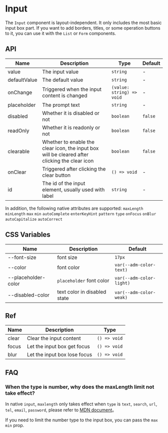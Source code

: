 # Input

The `Input` component is layout-independent. It only includes the most basic input box part. If you want to add borders, titles, or some operation buttons to it, you can use it with the `List` or `Form` components.

<code src="./demos/index.tsx"></code>

## API

| Name         | Description                                                                                   | Type                      | Default |
| ------------ | --------------------------------------------------------------------------------------------- | ------------------------- | ------- |
| value        | The input value                                                                               | `string`                  | -       |
| defaultValue | The default value                                                                             | `string`                  | -       |
| onChange     | Triggered when the input content is changed                                                   | `(value: string) => void` | -       |
| placeholder  | The prompt text                                                                               | `string`                  | -       |
| disabled     | Whether it is disabled or not                                                                 | `boolean`                 | `false` |
| readOnly     | Whether it is readonly or not                                                                 | `boolean`                 | `false` |
| clearable    | Whether to enable the clear icon, the input box will be cleared after clicking the clear icon | `boolean`                 | `false` |
| onClear      | Triggered after clicking the clear button                                                     | `() => void`              | -       |
| id           | The id of the input element, usually used with label                                          | `string`                  | -       |

In addition, the following native attributes are supported: `maxLength` `minLength` `max` `min` `autoComplete` `enterKeyHint` `pattern` `type` `onFocus` `onBlur` `autoCapitalize` `autoCorrect`

## CSS Variables

| Name                | Description                  | Default                  |
| ------------------- | ---------------------------- | ------------------------ |
| --font-size         | font size                    | `17px`                   |
| --color             | font color                   | `var(--adm-color-text)`  |
| --placeholder-color | `placeholder` font color     | `var(--adm-color-light)` |
| --disabled-color    | text color in disabled state | `var(--adm-color-weak)`  |

## Ref

| Name  | Description                  | Type         |
| ----- | ---------------------------- | ------------ |
| clear | Clear the input content      | `() => void` |
| focus | Let the input box get focus  | `() => void` |
| blur  | Let the input box lose focus | `() => void` |

## FAQ

### When the type is number, why does the maxLength limit not take effect?

In native `input`, `maxlength` only takes effect when `type` is `text`, `search`, `url`, `tel`, `email`, `password`, please refer to [MDN document](https://developer.mozilla.org/en-US/docs/Web/HTML/Element/Input#attr-maxlength)。

If you need to limit the number type to the input box, you can pass the `max` `min` prop.
